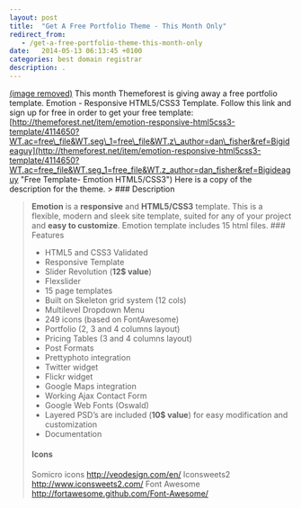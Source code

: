```yaml
---
layout: post
title:  "Get A Free Portfolio Theme - This Month Only"
redirect_from:
   - /get-a-free-portfolio-theme-this-month-only
date:   2014-05-13 06:13:45 +0100
categories: best domain registrar
description: .
---
```


[(image removed)](http://markustenghamn.com/wp-content/uploads/2014/05/preview.__large_preview.jpg) This month Themeforest is giving away a free portfolio template. Emotion - Responsive HTML5/CSS3 Template. Follow this link and sign up for free in order to get your free template: [http://themeforest.net/item/emotion-responsive-html5css3-template/4114650?WT.ac=free\_file&WT.seg\_1=free\_file&WT.z\_author=dan\_fisher&ref=Bigideaguy](http://themeforest.net/item/emotion-responsive-html5css3-template/4114650?WT.ac=free_file&WT.seg_1=free_file&WT.z_author=dan_fisher&ref=Bigideaguy "Free Template- Emotion HTML5/CSS3") Here is a copy of the description for the theme. > ### Description
> 
>  **Emotion** is a **responsive** and **HTML5/CSS3** template. This is a flexible, modern and sleek site template, suited for any of your project and **easy to customize**. Emotion template includes 15 html files. ### Features
> 
> - HTML5 and CSS3 Validated
> - Responsive Template
> - Slider Revolution (**12$ value**)
> - Flexslider
> - 15 page templates
> - Built on Skeleton grid system (12 cols)
> - Multilevel Dropdown Menu
> - 249 icons (based on FontAwesome)
> - Portfolio (2, 3 and 4 columns layout)
> - Pricing Tables (3 and 4 columns layout)
> - Post Formats
> - Prettyphoto integration
> - Twitter widget
> - Flickr widget
> - Google Maps integration
> - Working Ajax Contact Form
> - Google Web Fonts (Oswald)
> - Layered PSD’s are included (**10$ value**) for easy modification and customization
> - Documentation
> 
> #### Icons
> 
>  Somicro icons <http://veodesign.com/en/> Iconsweets2 <http://www.iconsweets2.com/> Font Awesome <http://fortawesome.github.com/Font-Awesome/>